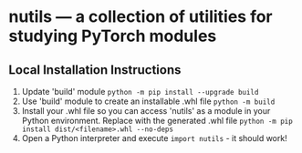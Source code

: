 # nutils — a collection of utilities for studying PyTorch modules
## Local Installation Instructions
1) Update 'build' module
`python -m pip install --upgrade build`
2) Use 'build' module to create an installable .whl file
`python -m build`
3) Install your .whl file so you can access 'nutils' as a module in your Python environment. Replace <filename> with the generated .whl file
`python -m pip install dist/<filename>.whl --no-deps`
4) Open a Python interpreter and execute `import nutils` - it should work!
